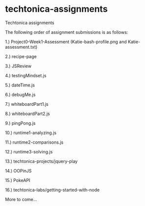 # techtonica-assignments
Techtonica assignments

The following order of assignment submissions is as follows: 

1.) Project0-Week1-Assessment (Katie-bash-profile.png and Katie-assessment.txt)

2.) recipe-page 

3.) JSReview 

4.) testingMindset.js 

5.) dateTime.js

6.) debugMe.js

7.) whiteboardPart1.js

8.) whiteboardPart2.js

9.) pingPong.js

10.) runtime1-analyzing.js

11.) runtime2-comparisons.js

12.) runtime3-solving.js

13.) techtonica-projects/jquery-play 

14.) OOPinJS

15.) PokeAPI

16.) techtonica-labs/getting-started-with-node


More to come...
